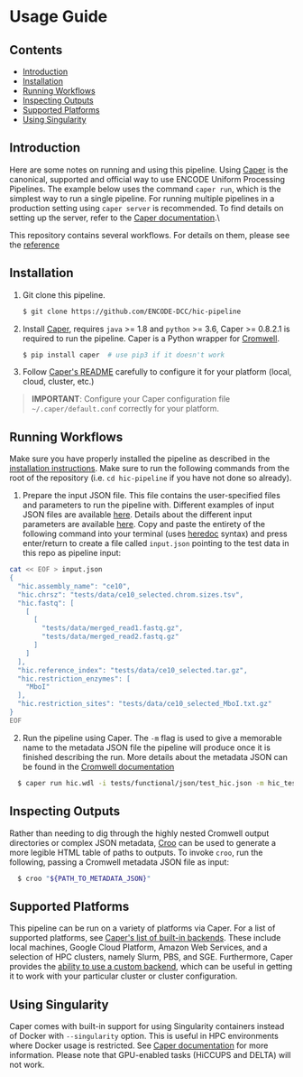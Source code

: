 # Usage Guide

## Contents

* [Introduction](usage.md#introduction)
* [Installation](usage.md#installation)
* [Running Workflows](usage.md#running-workflows)
* [Inspecting Outputs](usage.md#inspecting-outputs)
* [Supported Platforms](usage.md#inspecting-outputs)
* [Using Singularity](usage.md#using-singularity)

## Introduction

Here are some notes on running and using this pipeline. Using [Caper](https://github.com/ENCODE-DCC/caper) is the canonical, supported and official way to use ENCODE Uniform Processing Pipelines. The example below uses the command `caper run`, which is the simplest way to run a single pipeline. For running multiple pipelines in a production setting using `caper server` is recommended. To find details on setting up the server, refer to the [Caper documentation](https://github.com/ENCODE-DCC/caper/blob/master/DETAILS.md#usage).\

This repository contains several workflows. For details on them, please see the [reference](./reference.md#workflows)

## Installation

1. Git clone this pipeline.
    ```bash
    $ git clone https://github.com/ENCODE-DCC/hic-pipeline
    ```

2. Install [Caper](https://github.com/ENCODE-DCC/caper), requires `java` >= 1.8 and `python` >= 3.6, Caper >= 0.8.2.1 is required to run the pipeline. Caper is a Python wrapper for [Cromwell](https://github.com/broadinstitute/cromwell).
    ```bash
    $ pip install caper  # use pip3 if it doesn't work
    ```

3. Follow [Caper's README](https://github.com/ENCODE-DCC/caper) carefully to configure it for your platform (local, cloud, cluster, etc.)
> **IMPORTANT**: Configure your Caper configuration file `~/.caper/default.conf` correctly for your platform.

## Running Workflows

Make sure you have properly installed the pipeline as described in the [installation instructions](usage.md#installation). Make sure to run the following commands from the root of the repository (i.e. `cd hic-pipeline` if you have not done so already).

1. Prepare the input JSON file. This file contains the user-specified files and parameters to run the pipeline with. Different examples of input JSON files are available [here](./reference.md#inputs). Details about the different input parameters are available [here](./reference.md#input-descriptions). Copy and paste the entirety of the following command into your terminal (uses [heredoc](https://tldp.org/LDP/abs/html/here-docs.html) syntax) and press enter/return to create a file called `input.json` pointing to the test data in this repo as pipeline input:

```bash
cat << EOF > input.json
{
  "hic.assembly_name": "ce10",
  "hic.chrsz": "tests/data/ce10_selected.chrom.sizes.tsv",
  "hic.fastq": [
    [
      [
        "tests/data/merged_read1.fastq.gz",
        "tests/data/merged_read2.fastq.gz"
      ]
    ]
  ],
  "hic.reference_index": "tests/data/ce10_selected.tar.gz",
  "hic.restriction_enzymes": [
    "MboI"
  ],
  "hic.restriction_sites": "tests/data/ce10_selected_MboI.txt.gz"
}
EOF
```

2. Run the pipeline using Caper. The `-m` flag is used to give a memorable name to the metadata JSON file the pipeline will produce once it is finished describing the run. More details about the metadata JSON can be found in the [Cromwell documentation](https://cromwell.readthedocs.io/en/stable/api/RESTAPI/#workflowmetadataresponse)

```bash
  $ caper run hic.wdl -i tests/functional/json/test_hic.json -m hic_testrun_metadata.json
```

## Inspecting Outputs

Rather than needing to dig through the highly nested Cromwell output directories or complex JSON metadata, [Croo](https://github.com/ENCODE-DCC/croo) can be used to generate a more legible HTML table of paths to outputs. To invoke `croo`, run the following, passing a Cromwell metadata JSON file as input:

```bash
  $ croo "${PATH_TO_METADATA_JSON}"
```

## Supported Platforms

This pipeline can be run on a variety of platforms via Caper. For a list of supported platforms, see [Caper's list of built-in backends](https://github.com/ENCODE-DCC/caper/blob/master/DETAILS.md#built-in-backends). These include local machines, Google Cloud Platform, Amazon Web Services, and a selection of HPC clusters, namely Slurm, PBS, and SGE. Furthermore, Caper provides the [ability to use a custom backend](https://github.com/ENCODE-DCC/caper#running-pipelines-on-a-custom-backend), which can be useful in getting it to work with your particular cluster or cluster configuration.

## Using Singularity

Caper comes with built-in support for using Singularity containers instead of Docker with `--singularity` option. This is useful in HPC environments where Docker usage is restricted. See [Caper documentation](https://github.com/ENCODE-DCC/caper/blob/master/DETAILS.md) for more information. Please note that GPU-enabled tasks (HiCCUPS and DELTA) will not work.
